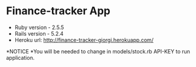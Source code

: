 # Finance-tracker App

* Ruby version - 2.5.5
* Rails version - 5.2.4
* Heroku url: http://finance-tracker-giorgi.herokuapp.com/

*NOTICE
*You will be needed to change in models/stock.rb API-KEY to run application.
